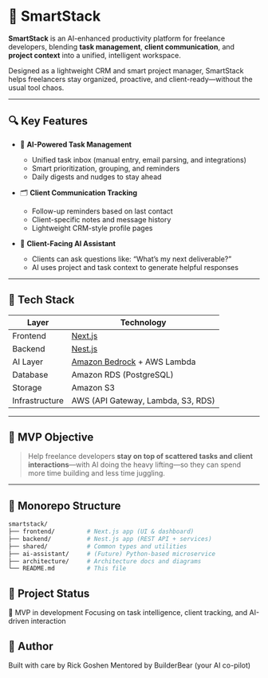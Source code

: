 # 🚀 SmartStack

**SmartStack** is an AI-enhanced productivity platform for freelance developers, blending **task management**, **client communication**, and **project context** into a unified, intelligent workspace.

Designed as a lightweight CRM and smart project manager, SmartStack helps freelancers stay organized, proactive, and client-ready—without the usual tool chaos.

---

## 🔍 Key Features

- 🧠 **AI-Powered Task Management**

  - Unified task inbox (manual entry, email parsing, and integrations)
  - Smart prioritization, grouping, and reminders
  - Daily digests and nudges to stay ahead

- 🗂 **Client Communication Tracking**

  - Follow-up reminders based on last contact
  - Client-specific notes and message history
  - Lightweight CRM-style profile pages

- 🤖 **Client-Facing AI Assistant**
  - Clients can ask questions like:
    “What’s my next deliverable?”
  - AI uses project and task context to generate helpful responses

---

## 🧱 Tech Stack

| Layer          | Technology                                                     |
| -------------- | -------------------------------------------------------------- |
| Frontend       | [Next.js](https://nextjs.org/)                                 |
| Backend        | [Nest.js](https://nestjs.com/)                                 |
| AI Layer       | [Amazon Bedrock](https://aws.amazon.com/bedrock/) + AWS Lambda |
| Database       | Amazon RDS (PostgreSQL)                                        |
| Storage        | Amazon S3                                                      |
| Infrastructure | AWS (API Gateway, Lambda, S3, RDS)                             |

---

## 🎯 MVP Objective

> Help freelance developers **stay on top of scattered tasks and client interactions**—with AI doing the heavy lifting—so they can spend more time building and less time juggling.

---

## 📂 Monorepo Structure

```bash
smartstack/
├── frontend/         # Next.js app (UI & dashboard)
├── backend/          # Nest.js app (REST API + services)
├── shared/           # Common types and utilities
├── ai-assistant/     # (Future) Python-based microservice
├── architecture/     # Architecture docs and diagrams
└── README.md         # This file
```

## 🧭 Project Status

🔧 MVP in development
Focusing on task intelligence, client tracking, and AI-driven interaction

## 🙌 Author

Built with care by Rick Goshen
Mentored by BuilderBear (your AI co-pilot)
